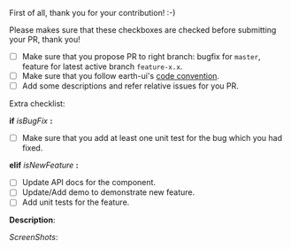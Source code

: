 First of all, thank you for your contribution! :-)

Please makes sure that these checkboxes are checked before submitting your PR, thank you!

* [ ] Make sure that you propose PR to right branch: bugfix for `master`, feature for latest active branch `feature-x.x`.
* [ ] Make sure that you follow earth-ui's [code convention](https://github.com/G-Explorer/earth-ui/wiki/Code-convention).
* [ ] Add some descriptions and refer relative issues for you PR.

Extra checklist:

**if** *isBugFix* **:**

  * [ ] Make sure that you add at least one unit test for the bug which you had fixed.

**elif** *isNewFeature* **:**

  * [ ] Update API docs for the component.
  * [ ] Update/Add demo to demonstrate new feature.
  * [ ] Add unit tests for the feature.

**Description**:



*ScreenShots*:

